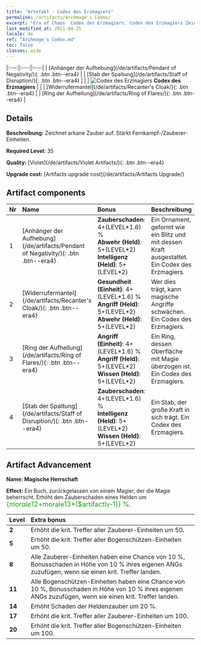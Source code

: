 ```yaml
---
title: "Artefakt - Codex des Erzmagiers"
permalink: /artifacts/Archmage's Codex/
excerpt: "Era of Chaos  Codex des Erzmagiers. Codex des Erzmagiers Zeichnet arkane Zauber auf. Stärkt Fernkampf-/Zauberer-Einheiten."
last_modified_at: 2021-04-25
locale: de
ref: "Archmage's Codex.md"
toc: false
classes: wide
---
```


  |:---:|:---:|:---:| 
  |  [Anhänger der Aufhebung](/de/artifacts/Pendant of Negativity/){: .btn .btn--era4} |   |  [Stab der Spaltung](/de/artifacts/Staff of Disruption/){: .btn .btn--era4} | 
  |   | ![Codex des Erzmagiers](/images/t/icon_artifact_34.png) **Codex des Erzmagiers** |  | 
  |  [Widerrufermantel](/de/artifacts/Recanter's Cloak/){: .btn .btn--era4} |   |  [Ring der Aufhellung](/de/artifacts/Ring of Flares/){: .btn .btn--era4} | 


## Details

 **Beschreibung:** Zeichnet arkane Zauber auf. Stärkt Fernkampf-/Zauberer-Einheiten.

 **Required Level:** 35

 **Quality:** [Violet](/de/artifacts/Violet Artifacts/){: .btn .btn--era4}

 **Upgrade cost:** [Artifacts upgrade cost](/de/artifacts/Artifacts Upgrade/)



## Artifact components

  | Nr |    Name    |   Bonus | Beschreibung | 
  |:---|:-----------|:--------|:------------| 
  | 1 | [Anhänger der Aufhebung](/de/artifacts/Pendant of Negativity/){: .btn .btn--era4} | **Zauberschaden**: 4+(LEVEL\*1.6) %<br/>**Abwehr (Held)**: 5+(LEVEL\*2)<br/>**Intelligenz (Held)**: 5+(LEVEL\*2) | Ein Ornament, geformt wie ein Blitz und mit dessen Kraft ausgestattet. Ein Codex des Erzmagiers. | 
  | 2 | [Widerrufermantel](/de/artifacts/Recanter's Cloak/){: .btn .btn--era4} | **Gesundheit (Einheit)**: 4+(LEVEL\*1.6) %<br/>**Angriff (Held)**: 5+(LEVEL\*2)<br/>**Abwehr (Held)**: 5+(LEVEL\*2) | Wer dies trägt, kann magische Angriffe schwächen. Ein Codex des Erzmagiers. | 
  | 3 | [Ring der Aufhellung](/de/artifacts/Ring of Flares/){: .btn .btn--era4} | **Angriff (Einheit)**: 4+(LEVEL\*1.6) %<br/>**Angriff (Held)**: 5+(LEVEL\*2)<br/>**Wissen (Held)**: 5+(LEVEL\*2) | Ein Ring, dessen Oberfläche mit Magie überzogen ist. Ein Codex des Erzmagiers. | 
  | 4 | [Stab der Spaltung](/de/artifacts/Staff of Disruption/){: .btn .btn--era4} | **Zauberschaden**: 4+(LEVEL\*1.6) %<br/>**Intelligenz (Held)**: 5+(LEVEL\*2)<br/>**Wissen (Held)**: 5+(LEVEL\*2) | Ein Stab, der große Kraft in sich trägt. Ein Codex des Erzmagiers. | 


## Artifact Advancement

 **Name: Magische Herrschaft**

 **Effect:** Ein Buch, zurückgelassen von einem Magier, der die Magie beherrscht. Erhöht den Zauberschaden eines Helden um <span style="color: #1ca216;font-size:18px">{$morale12+$morale13*($artifactlv-1)} %</span>.

  |  Level  |    Extra bonus  | 
  |:--------|:----------------| 
  | **2** | Erhöht die krit. Treffer aller Zauberer-Einheiten um 50. | 
  | **5** | Erhöht die krit. Treffer aller Bogenschützen-Einheiten um 50. | 
  | **8** | Alle Zauberer-Einheiten haben eine Chance von 10 %, Bonusschaden in Höhe von 10 % ihres eigenen ANGs zuzufügen, wenn sie einen krit. Treffer landen. | 
  | **11** | Alle Bogenschützen-Einheiten haben eine Chance von 10 %, Bonusschaden in Höhe von 10 % ihres eigenen ANGs zuzufügen, wenn sie einen krit. Treffer landen. | 
  | **14** | Erhöht Schaden der Heldenzauber um 20 %. | 
  | **17** | Erhöht die krit. Treffer aller Zauberer-Einheiten um 100. | 
  | **20** | Erhöht die krit. Treffer aller Bogenschützen-Einheiten um 100. | 
